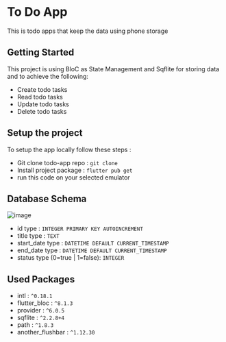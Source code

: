 # To Do App
This is todo apps that keep the data using phone storage

## Getting Started

This project is using BloC as State Management and Sqflite for storing data
and to achieve the following:
- Create todo tasks
- Read todo tasks
- Update todo tasks
- Delete todo tasks

## Setup the project

To setup the app locally follow these steps :

- Git clone todo-app repo : `git clone`
- Install project package  : `flutter pub get`
- run this code on your selected emulator

## Database Schema
![image](https://drive.google.com/uc?export=view&id=11LYY5QbZ948YqepKUw-o0Oqe36x9Lttd)

- id type : `INTEGER PRIMARY KEY AUTOINCREMENT`
- title type  : `TEXT`
- start_date type : `DATETIME DEFAULT CURRENT_TIMESTAMP`
- end_date type  : `DATETIME DEFAULT CURRENT_TIMESTAMP`
- status type (0=true | 1=false): `INTEGER`

## Used Packages
- intl : `^0.18.1`
- flutter_bloc : `^8.1.3`
- provider : `^6.0.5`
- sqflite : `^2.2.8+4`
- path : `^1.8.3`
- another_flushbar : `^1.12.30`
